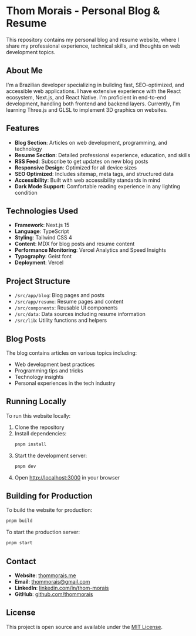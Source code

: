# Thom Morais - Personal Blog & Resume

This repository contains my personal blog and resume website, where I share my professional experience, technical skills, and thoughts on web development topics.

## About Me

I'm a Brazilian developer specializing in building fast, SEO-optimized, and accessible web applications. I have extensive experience with the React ecosystem, Next.js, and React Native. I'm proficient in end-to-end development, handling both frontend and backend layers. Currently, I'm learning Three.js and GLSL to implement 3D graphics on websites.

## Features

- **Blog Section**: Articles on web development, programming, and technology
- **Resume Section**: Detailed professional experience, education, and skills
- **RSS Feed**: Subscribe to get updates on new blog posts
- **Responsive Design**: Optimized for all device sizes
- **SEO Optimized**: Includes sitemap, meta tags, and structured data
- **Accessibility**: Built with web accessibility standards in mind
- **Dark Mode Support**: Comfortable reading experience in any lighting condition

## Technologies Used

- **Framework**: Next.js 15
- **Language**: TypeScript
- **Styling**: Tailwind CSS 4
- **Content**: MDX for blog posts and resume content
- **Performance Monitoring**: Vercel Analytics and Speed Insights
- **Typography**: Geist font
- **Deployment**: Vercel

## Project Structure

- `/src/app/blog`: Blog pages and posts
- `/src/app/resume`: Resume pages and content
- `/src/components`: Reusable UI components
- `/src/data`: Data sources including resume information
- `/src/lib`: Utility functions and helpers

## Blog Posts

The blog contains articles on various topics including:
- Web development best practices
- Programming tips and tricks
- Technology insights
- Personal experiences in the tech industry

## Running Locally

To run this website locally:

1. Clone the repository
2. Install dependencies:
   ```bash
   pnpm install
   ```
3. Start the development server:
   ```bash
   pnpm dev
   ```
4. Open [http://localhost:3000](http://localhost:3000) in your browser

## Building for Production

To build the website for production:

```bash
pnpm build
```

To start the production server:

```bash
pnpm start
```

## Contact

- **Website**: [thommorais.me](https://thommorais.me)
- **Email**: [thommorais@gmail.com](mailto:thommorais@gmail.com)
- **LinkedIn**: [linkedin.com/in/thom-morais](https://linkedin.com/in/thom-morais)
- **GitHub**: [github.com/thommorais](https://github.com/thommorais)

## License

This project is open source and available under the [MIT License](LICENSE).

